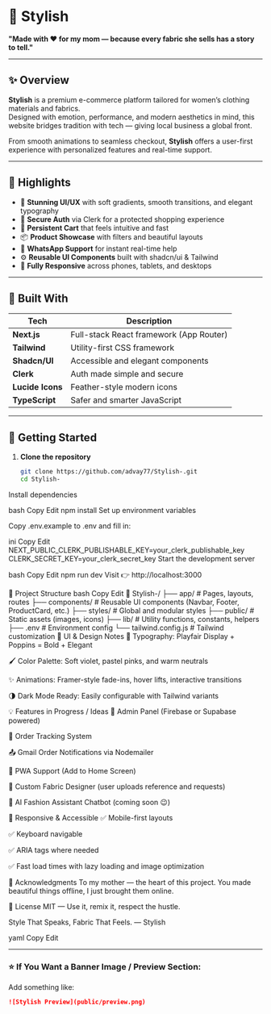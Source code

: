 # 👗 Stylish

**"Made with ❤️ for my mom — because every fabric she sells has a story to tell."**

---

## ✨ Overview

**Stylish** is a premium e-commerce platform tailored for women’s clothing materials and fabrics.  
Designed with emotion, performance, and modern aesthetics in mind, this website bridges tradition with tech — giving local business a global front.

From smooth animations to seamless checkout, **Stylish** offers a user-first experience with personalized features and real-time support.

---

## 🎯 Highlights

- 🎨 **Stunning UI/UX** with soft gradients, smooth transitions, and elegant typography
- 🔐 **Secure Auth** via Clerk for a protected shopping experience
- 🛒 **Persistent Cart** that feels intuitive and fast
- 📦 **Product Showcase** with filters and beautiful layouts
- 🤝 **WhatsApp Support** for instant real-time help
- ⚙️ **Reusable UI Components** built with shadcn/ui & Tailwind
- 📱 **Fully Responsive** across phones, tablets, and desktops

---

## 🧵 Built With

| Tech        | Description                         |
|-------------|-------------------------------------|
| **Next.js** | Full-stack React framework (App Router) |
| **Tailwind**| Utility-first CSS framework         |
| **Shadcn/UI** | Accessible and elegant components |
| **Clerk**   | Auth made simple and secure         |
| **Lucide Icons** | Feather-style modern icons    |
| **TypeScript** | Safer and smarter JavaScript     |

---

## 🚀 Getting Started

1. **Clone the repository**
   ```bash
   git clone https://github.com/advay77/Stylish-.git
   cd Stylish-
Install dependencies

bash
Copy
Edit
npm install
Set up environment variables

Copy .env.example to .env and fill in:

ini
Copy
Edit
NEXT_PUBLIC_CLERK_PUBLISHABLE_KEY=your_clerk_publishable_key
CLERK_SECRET_KEY=your_clerk_secret_key
Start the development server

bash
Copy
Edit
npm run dev
Visit 👉 http://localhost:3000

🧱 Project Structure
bash
Copy
Edit
📁 Stylish-/
├── app/               # Pages, layouts, routes
├── components/        # Reusable UI components (Navbar, Footer, ProductCard, etc.)
├── styles/            # Global and modular styles
├── public/            # Static assets (images, icons)
├── lib/               # Utility functions, constants, helpers
├── .env               # Environment config
└── tailwind.config.js # Tailwind customization
🌈 UI & Design Notes
💫 Typography: Playfair Display + Poppins = Bold + Elegant

🖌️ Color Palette: Soft violet, pastel pinks, and warm neutrals

✨ Animations: Framer-style fade-ins, hover lifts, interactive transitions

🌗 Dark Mode Ready: Easily configurable with Tailwind variants

💡 Features in Progress / Ideas
🔄 Admin Panel (Firebase or Supabase powered)

🧾 Order Tracking System

📤 Gmail Order Notifications via Nodemailer

📱 PWA Support (Add to Home Screen)

🧵 Custom Fabric Designer (user uploads reference and requests)

💬 AI Fashion Assistant Chatbot (coming soon 😉)

🤳 Responsive & Accessible
✅ Mobile-first layouts

✅ Keyboard navigable

✅ ARIA tags where needed

✅ Fast load times with lazy loading and image optimization

🤝 Acknowledgments
To my mother — the heart of this project.
You made beautiful things offline, I just brought them online.

📜 License
MIT — Use it, remix it, respect the hustle.

Style That Speaks, Fabric That Feels.
— Stylish

yaml
Copy
Edit

---

### ⭐ If You Want a Banner Image / Preview Section:
Add something like:

```md
![Stylish Preview](public/preview.png)
